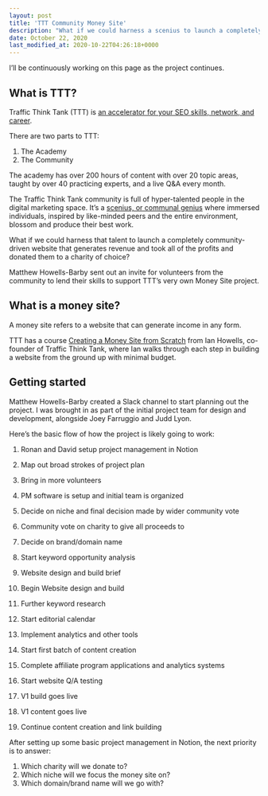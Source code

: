 ```yaml
---
layout: post
title: 'TTT Community Money Site'
description: "What if we could harness a scenius to launch a completely community-driven website that generates revenue and took all of the profits and donated them to a charity of choice?"
date: October 22, 2020
last_modified_at: 2020-10-22T04:26:18+0000
---
```


I’ll be continuously working on this page as the project continues.

## What is TTT?
Traffic Think Tank (TTT) is [an accelerator for your SEO skills, network, and career](https://trafficthinktank.com/).

There are two parts to TTT:
1. The Academy
2. The Community

The academy has over 200 hours of content with over 20 topic areas, taught by over 40 practicing experts, and a live Q&A every month.

The Traffic Think Tank community is full of hyper-talented people in the digital marketing space. It’s a [scenius, or communal genius](https://kk.org/thetechnium/scenius-or-comm/) where immersed individuals, inspired by like-minded peers and the entire environment, blossom and produce their best work.

What if we could harness that talent to launch a completely community-driven website that generates revenue and took all of the profits and donated them to a charity of choice?

Matthew Howells-Barby sent out an invite for volunteers from the community to lend their skills to support TTT’s very own Money Site project.

## What is a money site?
A money site refers to a website that can generate income in any form.

TTT has a course [Creating a Money Site from Scratch](https://trafficthinktank.com/courses/money-site-from-scratch/) from Ian Howells, co-founder of Traffic Think Tank, where Ian walks through each step in building a website from the ground up with minimal budget.

## Getting started

Matthew Howells-Barby created a Slack channel to start planning out the project. I was brought in as part of the initial project team for design and development, alongside Joey Farruggio and Judd Lyon.

Here’s the basic flow of how the project is likely going to work:

1. Ronan and David setup project management in Notion
2. Map out broad strokes of project plan
3. Bring in more volunteers

1. PM software is setup and initial team is organized
2. Decide on niche and final decision made by wider community vote
3. Community vote on charity to give all proceeds to
4. Decide on brand/domain name
5. Start keyword opportunity analysis
6. Website design and build brief
7. Begin Website design and build
8. Further keyword research
9. Start editorial calendar
10. Implement analytics and other tools
11. Start first batch of content creation
12. Complete affiliate program applications and analytics systems
13. Start website Q/A testing
14. V1 build goes live
15. V1 content goes live
16. Continue content creation and link building

After setting up some basic project management in Notion, the next priority is to answer:
1. Which charity will we donate to?
2. Which niche will we focus the money site on?
3. Which domain/brand name will we go with?

